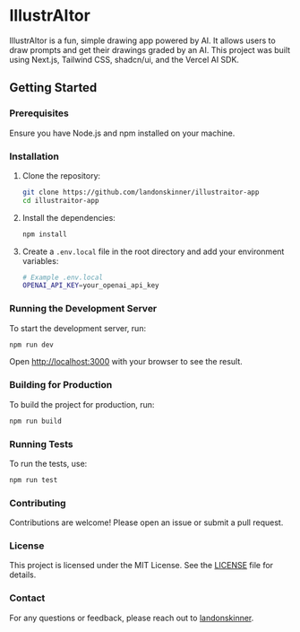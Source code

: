 # IllustrAItor

IllustrAItor is a fun, simple drawing app powered by AI. It allows users to draw prompts and get their drawings graded by an AI.
This project was built using Next.js, Tailwind CSS, shadcn/ui, and the Vercel AI SDK.

## Getting Started

### Prerequisites

Ensure you have Node.js and npm installed on your machine.

### Installation

1. Clone the repository:

   ```bash
   git clone https://github.com/landonskinner/illustraitor-app
   cd illustraitor-app
   ```

2. Install the dependencies:

   ```bash
   npm install
   ```

3. Create a `.env.local` file in the root directory and add your environment variables:

   ```bash
   # Example .env.local
   OPENAI_API_KEY=your_openai_api_key
   ```

### Running the Development Server

To start the development server, run:

```bash
npm run dev
```

Open [http://localhost:3000](http://localhost:3000) with your browser to see the result.

### Building for Production

To build the project for production, run:

```bash
npm run build
```

### Running Tests

To run the tests, use:

```bash
npm run test
```

### Contributing

Contributions are welcome! Please open an issue or submit a pull request.

### License

This project is licensed under the MIT License. See the [LICENSE](LICENSE) file for details.

### Contact

For any questions or feedback, please reach out to [landonskinner](https://github.com/landonskinner).
